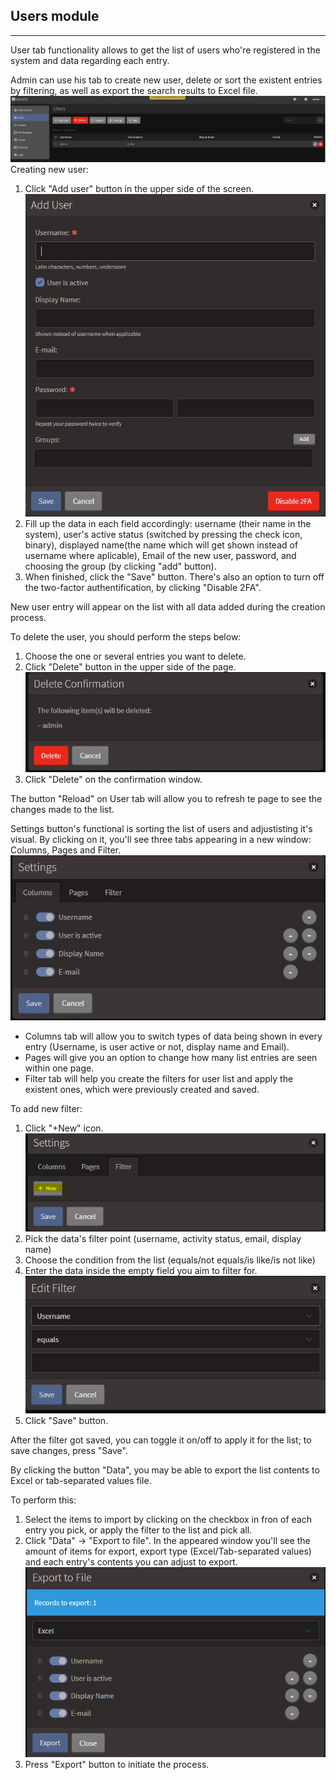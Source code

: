 ## Users module
---
User tab functionality allows to get the list of users who're registered in the system and data regarding each entry.

Admin can use his tab to create new user, delete or sort the existent entries by filtering, as well as export the search results to Excel file.
![Alt text](image.png)
Creating new user:
1. Click "Add user" button in the upper side of the screen.
![Alt text](addUserWindow.JPG)
2. Fill up the data in each field accordingly: username (their name in the system), user's active status (switched by pressing the check icon, binary), displayed name(the name which will get shown instead of username where aplicable), Email of the new user, password, and choosing the group (by clicking "add" button).
3. When finished, click the "Save" button.
There's also an option to turn off the two-factor authentification, by clicking "Disable 2FA".

New user entry will appear on the list with all data added during the creation process.

To delete the user, you should perform the steps below:
1. Choose the one or several entries you want to delete.
2. Click "Delete" button in the upper side of the page.
![Alt text](image-2.png)
3. Click "Delete" on the confirmation window.

The button "Reload" on User tab will allow you to refresh te page to see the changes made to the list.

Settings button's functional is sorting the list of users and adjustisting it's visual. By clicking on it, you'll see three tabs appearing in a new window: Columns, Pages and Filter.
![Alt text](image-3.png)
+ Columns tab will allow you to switch types of data being shown in every entry (Username, is user active or not, display name and Email).
+ Pages will give you an option to change how many list entries are seen within one page.
+ Filter tab will help you create the filters for user list and apply the existent ones, which were previously created and saved.

To add new filter:
1. Click "+New" icon.
![Alt text](image-4.png)
2. Pick the data's filter point (username, activity status, email, display name)
3. Choose the condition from the list (equals/not equals/is like/is not like)
4. Enter the data inside the empty field you aim to filter for.
![Alt text](image-5.png)
5. Click "Save" button.

After the filter got saved, you can toggle it on/off to apply it for the list; to save changes, press "Save".

By clicking the button "Data", you may be able to export the list contents to Excel or tab-separated values file.

To perform this:
1. Select the items to import by clicking on the checkbox in fron of each entry you pick, or apply the filter to the list and pick all.
2. Click "Data" -> "Export to file". In the appeared window you'll see the amount of items for export, export type (Excel/Tab-separated values) and each entry's contents you can adjust to export.
![Alt text](image-6.png)
3. Press "Export" button to initiate the process.
